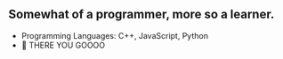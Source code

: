 ## Somewhat of a programmer, more so a learner.

- Programming Languages: C++, JavaScript, Python
- 🌱 THERE YOU GOOOO
